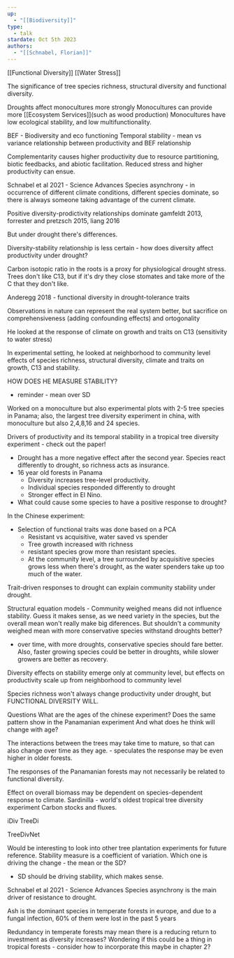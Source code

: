 ```yaml
---
up:
  - "[[Biodiversity]]"
type:
  - talk
stardate: Oct 5th 2023
authors:
  - "[[Schnabel, Florian]]"
---
```

[[Functional Diversity]] [[Water Stress]]

The significance of tree species richness, structural diversity and functional diversity.

Droughts affect monocultures more strongly
	Monocultures can provide more [[Ecosystem Services]](such as wood production)
	Monocultures have low ecological stability, and low multifunctionality.

BEF - Biodiversity and eco functioning
	Temporal stability - mean vs variance relationship between productivity and BEF relationship

Complementarity causes higher productivity due to resource partitioning, biotic feedbacks, and abiotic facilitation.
Reduced stress and higher productivity can ensue.

Schnabel et al 2021 - Science Advances
	Species asynchrony - in occurrence of different climate conditions, different species dominate, so there is always someone taking advantage of the current climate.

Positive diversity-prodictivity relationships dominate
gamfeldt 2013, forrester and pretzsch 2015, liang 2016

But under drought there's differences.

Diversity-stability relationship is less certain - how does diversity affect productivity under drought?

Carbon isotopic ratio in the roots is a proxy for physiological drought stress. Trees don't like C13, but if it's dry they close stomates and take more of the C that they don't like.

Anderegg 2018 - functional diversity in drought-tolerance traits

Observations in nature can represent the real system better, but sacrifice on comprehensiveness (adding confounding effects) and ortogonality

He looked at the response of climate on growth and traits on C13 (sensitivity to water stress)

In experimental setting, he looked at neighborhood to community level effects of species richness, structural diversity, climate and traits on growth, C13 and stability.

HOW DOES HE MEASURE STABILITY?
- reminder - mean over SD

Worked on a monoculture but also experimental plots with 2-5 tree species in Panama; also, the largest tree diversity experiment in china, with monoculture but also 2,4,8,16 and 24 species.

Drivers of productivity and its temporal stability in a tropical tree diversity experiment - check out the paper!

- Drought has a more negative effect after the second year. Species react differently to drought, so richness acts as insurance.
- 16 year old forests in Panama
	- Diversity increases tree-level productivity.
	- Individual species responded differently to drought
	- Stronger effect in El Nino.
- What could cause some species to have a positive response to drought?

In the Chinese experiment:
- Selection of functional traits was done based on a PCA
	- Resistant vs acquisitive, water saved vs spender
	- Tree growth increased with richness
	- resistant species grow more than resistant species.
	- At the community level, a tree surrounded by acquisitive species grows less when there's drought, as the water spenders take up too much of the water.

Trait-driven responses to drought can explain community stability under drought.

Structural equation models - Community weighed means did not influence stability. Guess it makes sense, as we need variety in the species, but the overall mean won't really make big diferences.
But shouldn't a community weighed mean with more conservative species withstand droughts better?
- over time, with more droughts, conservative species should fare better. Also, faster growing species could be better in droughts, while slower growers are better as recovery.

Diversity effects on stability emerge only at community level, but effects on productivity scale up from neighborhood to community level

Species richness won't always change productivity under drought, but FUNCTIONAL DIVERSITY WILL.

Questions
What are the ages of the chinese experiment?
Does the same pattern show in the Panamanian experiment
And what does he think will change with age?

The interactions between the trees may take time to mature, so that can also change over time as they age. - speculates the response may be even higher in older forests.

The responses of the Panamanian forests may not necessarily be related to functional diversity.

Effect on overall biomass may be dependent on species-dependent response to climate.
Sardinilla - world's oldest tropical tree diversity experiment
Carbon stocks and fluxes.

iDiv
TreeDi

TreeDivNet

Would be interesting to look into other tree plantation experiments for future reference.
Stability measure is a coefficient of variation. Which one is driving the change - the mean or the SD?
- SD should be driving stability, which makes sense.

Schnabel et al 2021 - Science Advances
Species asynchrony is the main driver of resistance to drought.

Ash is the dominant species in temperate forests in europe, and due to a fungal infection, 60% of them were lost in the past 5 years

Redundancy in temperate forests may mean there is a reducing return to investment as diversity increases? Wondering if this could be a thing in tropical forests - consider how to incorporate this maybe in chapter 2?

